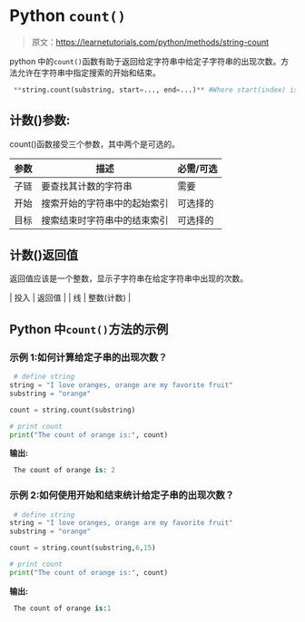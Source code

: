 # Python `count()`

> 原文：<https://learnetutorials.com/python/methods/string-count>

python 中的`count()`函数有助于返回给定字符串中给定子字符串的出现次数。方法允许在字符串中指定搜索的开始和结束。

```py
 **string.count(substring, start=..., end=...)** #Where start(index) is starts from 0 

```

## 计数()参数:

count()函数接受三个参数，其中两个是可选的。

| 参数 | 描述 | 必需/可选 |
| --- | --- | --- |
| 子链 | 要查找其计数的字符串 | 需要 |
| 开始 | 搜索开始的字符串中的起始索引 | 可选择的 |
| 目标 | 搜索结束时字符串中的结束索引 | 可选择的 |

## 计数()返回值

返回值应该是一个整数，显示子字符串在给定字符串中出现的次数。

| 投入 | 返回值 |
| 线 | 整数(计数) |

## Python 中`count()`方法的示例

### 示例 1:如何计算给定子串的出现次数？

```py
 # define string
string = "I love oranges, orange are my favorite fruit"
substring = "orange"

count = string.count(substring)

# print count
print("The count of orange is:", count) 

```

**输出:**

```py
 The count of orange is: 2 
```

### 示例 2:如何使用开始和结束统计给定子串的出现次数？

```py
 # define string
string = "I love oranges, orange are my favorite fruit"
substring = "orange"

count = string.count(substring,6,15)

# print count
print("The count of orange is:", count) 

```

**输出:**

```py
 The count of orange is:1 
```